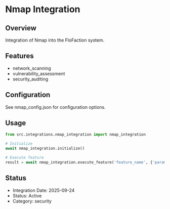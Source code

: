 # Nmap Integration

## Overview
Integration of Nmap into the FloFaction system.

## Features
- network_scanning
- vulnerability_assessment
- security_auditing

## Configuration
See nmap_config.json for configuration options.

## Usage
```python
from src.integrations.nmap_integration import nmap_integration

# Initialize
await nmap_integration.initialize()

# Execute feature
result = await nmap_integration.execute_feature('feature_name', {'param': 'value'})
```

## Status
- Integration Date: 2025-09-24
- Status: Active
- Category: security
